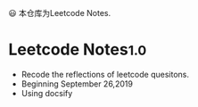 <!-- 仓库主页 -->

😃 本仓库为Leetcode Notes.

# Leetcode Notes<small>1.0</small>

- Recode the reflections of leetcode quesitons.
- Beginning September 26,2019
- Using docsify